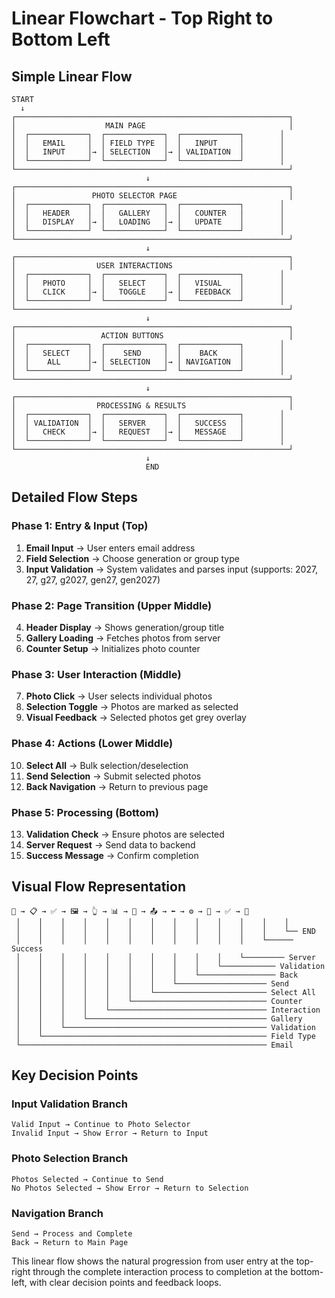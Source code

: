 # Linear Flowchart - Top Right to Bottom Left

## Simple Linear Flow

```
START
  ↓
┌─────────────────────────────────────────────────────────────┐
│                    MAIN PAGE                                │
│  ┌─────────────┐  ┌─────────────┐  ┌─────────────┐        │
│  │   EMAIL     │  │ FIELD TYPE  │  │   INPUT     │        │
│  │   INPUT     │→ │ SELECTION   │→ │ VALIDATION  │        │
│  └─────────────┘  └─────────────┘  └─────────────┘        │
└─────────────────────────────────────────────────────────────┘
                              ↓
┌─────────────────────────────────────────────────────────────┐
│                 PHOTO SELECTOR PAGE                         │
│  ┌─────────────┐  ┌─────────────┐  ┌─────────────┐        │
│  │   HEADER    │  │   GALLERY   │  │   COUNTER   │        │
│  │   DISPLAY   │→ │   LOADING   │→ │   UPDATE    │        │
│  └─────────────┘  └─────────────┘  └─────────────┘        │
└─────────────────────────────────────────────────────────────┘
                              ↓
┌─────────────────────────────────────────────────────────────┐
│                  USER INTERACTIONS                          │
│  ┌─────────────┐  ┌─────────────┐  ┌─────────────┐        │
│  │   PHOTO     │  │   SELECT    │  │   VISUAL    │        │
│  │   CLICK     │→ │   TOGGLE    │→ │   FEEDBACK  │        │
│  └─────────────┘  └─────────────┘  └─────────────┘        │
└─────────────────────────────────────────────────────────────┘
                              ↓
┌─────────────────────────────────────────────────────────────┐
│                   ACTION BUTTONS                            │
│  ┌─────────────┐  ┌─────────────┐  ┌─────────────┐        │
│  │   SELECT    │  │    SEND     │  │    BACK     │        │
│  │    ALL      │→ │ SELECTION   │→ │ NAVIGATION  │        │
│  └─────────────┘  └─────────────┘  └─────────────┘        │
└─────────────────────────────────────────────────────────────┘
                              ↓
┌─────────────────────────────────────────────────────────────┐
│                  PROCESSING & RESULTS                       │
│  ┌─────────────┐  ┌─────────────┐  ┌─────────────┐        │
│  │ VALIDATION  │  │   SERVER    │  │   SUCCESS   │        │
│  │   CHECK     │→ │   REQUEST   │→ │   MESSAGE   │        │
│  └─────────────┘  └─────────────┘  └─────────────┘        │
└─────────────────────────────────────────────────────────────┘
                              ↓
                              END
```

## Detailed Flow Steps

### **Phase 1: Entry & Input (Top)**
1. **Email Input** → User enters email address
2. **Field Selection** → Choose generation or group type
3. **Input Validation** → System validates and parses input (supports: 2027, 27, g27, g2027, gen27, gen2027)

### **Phase 2: Page Transition (Upper Middle)**
4. **Header Display** → Shows generation/group title
5. **Gallery Loading** → Fetches photos from server
6. **Counter Setup** → Initializes photo counter

### **Phase 3: User Interaction (Middle)**
7. **Photo Click** → User selects individual photos
8. **Selection Toggle** → Photos are marked as selected
9. **Visual Feedback** → Selected photos get grey overlay

### **Phase 4: Actions (Lower Middle)**
10. **Select All** → Bulk selection/deselection
11. **Send Selection** → Submit selected photos
12. **Back Navigation** → Return to previous page

### **Phase 5: Processing (Bottom)**
13. **Validation Check** → Ensure photos are selected
14. **Server Request** → Send data to backend
15. **Success Message** → Confirm completion

## Visual Flow Representation

```
📧 → 📋 → ✅ → 🖼️ → 👆 → 📊 → 🔄 → 📤 → ⬅️ → ⚙️ → 📧 → ✅ → 🏁
 │    │    │    │    │    │    │    │    │    │    │    │    │
 │    │    │    │    │    │    │    │    │    │    │    │    └── END
 │    │    │    │    │    │    │    │    │    │    │    └────── Success
 │    │    │    │    │    │    │    │    │    │    └───────── Server
 │    │    │    │    │    │    │    │    │    └──────────── Validation
 │    │    │    │    │    │    │    │    └───────────────── Back
 │    │    │    │    │    │    │    └──────────────────── Send
 │    │    │    │    │    │    └───────────────────────── Select All
 │    │    │    │    │    └────────────────────────────── Counter
 │    │    │    │    └─────────────────────────────────── Interaction
 │    │    │    └──────────────────────────────────────── Gallery
 │    │    └───────────────────────────────────────────── Validation
 │    └────────────────────────────────────────────────── Field Type
 └─────────────────────────────────────────────────────── Email
```

## Key Decision Points

### **Input Validation Branch**
```
Valid Input → Continue to Photo Selector
Invalid Input → Show Error → Return to Input
```

### **Photo Selection Branch**
```
Photos Selected → Continue to Send
No Photos Selected → Show Error → Return to Selection
```

### **Navigation Branch**
```
Send → Process and Complete
Back → Return to Main Page
```

This linear flow shows the natural progression from user entry at the top-right through the complete interaction process to completion at the bottom-left, with clear decision points and feedback loops.
